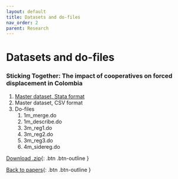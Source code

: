 ```yaml
---
layout: default
title: Datasets and do-files
nav_order: 2
parent: Research
---
```


# Datasets and do-files

### Sticking Together: The impact of cooperatives on forced displacement in Colombia

1. <a href="{{ site }}/docs/research/assets/data_msc_thesis/master_panel.dta" download>Master dataset, Stata format</a>
2. Master dataset, CSV format
3. Do-files 
    1. 1m_merge.do
    2. 1m_describe.do
    3. 3m_reg1.do
    4. 3m_reg2.do
    5. 3m_reg3.do
    6. 4m_sidereg.do

[Download .zip](){: .btn .btn-outline }

[Back to papers](research.html){: .btn .btn-outline }